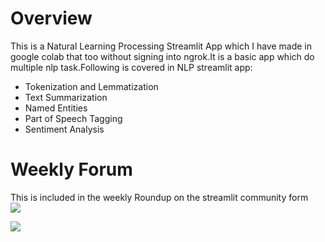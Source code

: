 # Overview
This is a Natural Learning Processing Streamlit App which I have made in google colab that too without signing into ngrok.It is a basic
app which do multiple nlp task.Following is covered in NLP streamlit app:
- Tokenization and Lemmatization
- Text Summarization
- Named Entities
- Part of Speech Tagging
- Sentiment Analysis

# Weekly Forum
This is included in the weekly Roundup on the streamlit community form <br>
![](streamlit-images/weekly-forum)

![](streamlit-images/weekly-website)
